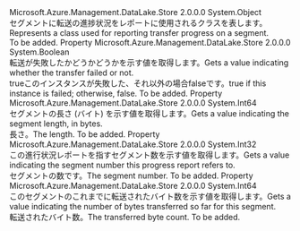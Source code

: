 <Type Name="SegmentTransferProgress" FullName="Microsoft.Azure.Management.DataLake.Store.SegmentTransferProgress">
  <TypeSignature Language="C#" Value="public class SegmentTransferProgress" />
  <TypeSignature Language="ILAsm" Value=".class public auto ansi beforefieldinit SegmentTransferProgress extends System.Object" />
  <TypeSignature Language="DocId" Value="T:Microsoft.Azure.Management.DataLake.Store.SegmentTransferProgress" />
  <TypeSignature Language="VB.NET" Value="Public Class SegmentTransferProgress" />
  <TypeSignature Language="F#" Value="type SegmentTransferProgress = class" />
  <AssemblyInfo>
    <AssemblyName>Microsoft.Azure.Management.DataLake.Store</AssemblyName>
    <AssemblyVersion>2.0.0.0</AssemblyVersion>
  </AssemblyInfo>
  <Base>
    <BaseTypeName>System.Object</BaseTypeName>
  </Base>
  <Interfaces />
  <Docs>
    <summary>
            <span data-ttu-id="41134-101">セグメントに転送の進捗状況をレポートに使用されるクラスを表します。</span><span class="sxs-lookup"><span data-stu-id="41134-101">Represents a class used for reporting transfer progress on a segment.</span></span>
            </summary>
    <remarks>To be added.</remarks>
  </Docs>
  <Members>
    <Member MemberName="IsFailed">
      <MemberSignature Language="C#" Value="public bool IsFailed { get; }" />
      <MemberSignature Language="ILAsm" Value=".property instance bool IsFailed" />
      <MemberSignature Language="DocId" Value="P:Microsoft.Azure.Management.DataLake.Store.SegmentTransferProgress.IsFailed" />
      <MemberSignature Language="VB.NET" Value="Public ReadOnly Property IsFailed As Boolean" />
      <MemberSignature Language="F#" Value="member this.IsFailed : bool" Usage="Microsoft.Azure.Management.DataLake.Store.SegmentTransferProgress.IsFailed" />
      <MemberType>Property</MemberType>
      <AssemblyInfo>
        <AssemblyName>Microsoft.Azure.Management.DataLake.Store</AssemblyName>
        <AssemblyVersion>2.0.0.0</AssemblyVersion>
      </AssemblyInfo>
      <ReturnValue>
        <ReturnType>System.Boolean</ReturnType>
      </ReturnValue>
      <Docs>
        <summary>
            <span data-ttu-id="41134-102">転送が失敗したかどうかどうかを示す値を取得します。</span><span class="sxs-lookup"><span data-stu-id="41134-102">Gets a value indicating whether the transfer failed or not.</span></span>
            </summary>
        <value>
          <span data-ttu-id="41134-103"><c>true</c>このインスタンスが失敗した、それ以外の場合<c>false</c>です。</span><span class="sxs-lookup"><span data-stu-id="41134-103"><c>true</c> if this instance is failed; otherwise, <c>false</c>.</span></span>
            </value>
        <remarks>To be added.</remarks>
      </Docs>
    </Member>
    <Member MemberName="Length">
      <MemberSignature Language="C#" Value="public long Length { get; }" />
      <MemberSignature Language="ILAsm" Value=".property instance int64 Length" />
      <MemberSignature Language="DocId" Value="P:Microsoft.Azure.Management.DataLake.Store.SegmentTransferProgress.Length" />
      <MemberSignature Language="VB.NET" Value="Public ReadOnly Property Length As Long" />
      <MemberSignature Language="F#" Value="member this.Length : int64" Usage="Microsoft.Azure.Management.DataLake.Store.SegmentTransferProgress.Length" />
      <MemberType>Property</MemberType>
      <AssemblyInfo>
        <AssemblyName>Microsoft.Azure.Management.DataLake.Store</AssemblyName>
        <AssemblyVersion>2.0.0.0</AssemblyVersion>
      </AssemblyInfo>
      <ReturnValue>
        <ReturnType>System.Int64</ReturnType>
      </ReturnValue>
      <Docs>
        <summary>
            <span data-ttu-id="41134-104">セグメントの長さ (バイト) を示す値を取得します。</span><span class="sxs-lookup"><span data-stu-id="41134-104">Gets a value indicating the segment length, in bytes.</span></span>
            </summary>
        <value>
            <span data-ttu-id="41134-105">長さ。</span><span class="sxs-lookup"><span data-stu-id="41134-105">The length.</span></span>
            </value>
        <remarks>To be added.</remarks>
      </Docs>
    </Member>
    <Member MemberName="SegmentNumber">
      <MemberSignature Language="C#" Value="public int SegmentNumber { get; }" />
      <MemberSignature Language="ILAsm" Value=".property instance int32 SegmentNumber" />
      <MemberSignature Language="DocId" Value="P:Microsoft.Azure.Management.DataLake.Store.SegmentTransferProgress.SegmentNumber" />
      <MemberSignature Language="VB.NET" Value="Public ReadOnly Property SegmentNumber As Integer" />
      <MemberSignature Language="F#" Value="member this.SegmentNumber : int" Usage="Microsoft.Azure.Management.DataLake.Store.SegmentTransferProgress.SegmentNumber" />
      <MemberType>Property</MemberType>
      <AssemblyInfo>
        <AssemblyName>Microsoft.Azure.Management.DataLake.Store</AssemblyName>
        <AssemblyVersion>2.0.0.0</AssemblyVersion>
      </AssemblyInfo>
      <ReturnValue>
        <ReturnType>System.Int32</ReturnType>
      </ReturnValue>
      <Docs>
        <summary>
            <span data-ttu-id="41134-106">この進行状況レポートを指すセグメント数を示す値を取得します。</span><span class="sxs-lookup"><span data-stu-id="41134-106">Gets a value indicating the segment number this progress report refers to.</span></span>
            </summary>
        <value>
            <span data-ttu-id="41134-107">セグメントの数です。</span><span class="sxs-lookup"><span data-stu-id="41134-107">The segment number.</span></span>
            </value>
        <remarks>To be added.</remarks>
      </Docs>
    </Member>
    <Member MemberName="TransferredByteCount">
      <MemberSignature Language="C#" Value="public long TransferredByteCount { get; }" />
      <MemberSignature Language="ILAsm" Value=".property instance int64 TransferredByteCount" />
      <MemberSignature Language="DocId" Value="P:Microsoft.Azure.Management.DataLake.Store.SegmentTransferProgress.TransferredByteCount" />
      <MemberSignature Language="VB.NET" Value="Public ReadOnly Property TransferredByteCount As Long" />
      <MemberSignature Language="F#" Value="member this.TransferredByteCount : int64" Usage="Microsoft.Azure.Management.DataLake.Store.SegmentTransferProgress.TransferredByteCount" />
      <MemberType>Property</MemberType>
      <AssemblyInfo>
        <AssemblyName>Microsoft.Azure.Management.DataLake.Store</AssemblyName>
        <AssemblyVersion>2.0.0.0</AssemblyVersion>
      </AssemblyInfo>
      <ReturnValue>
        <ReturnType>System.Int64</ReturnType>
      </ReturnValue>
      <Docs>
        <summary>
            <span data-ttu-id="41134-108">このセグメントのこれまでに転送されたバイト数を示す値を取得します。</span><span class="sxs-lookup"><span data-stu-id="41134-108">Gets a value indicating the number of bytes transferred so far for this segment.</span></span>
            </summary>
        <value>
            <span data-ttu-id="41134-109">転送されたバイト数。</span><span class="sxs-lookup"><span data-stu-id="41134-109">The transferred byte count.</span></span>
            </value>
        <remarks>To be added.</remarks>
      </Docs>
    </Member>
  </Members>
</Type>